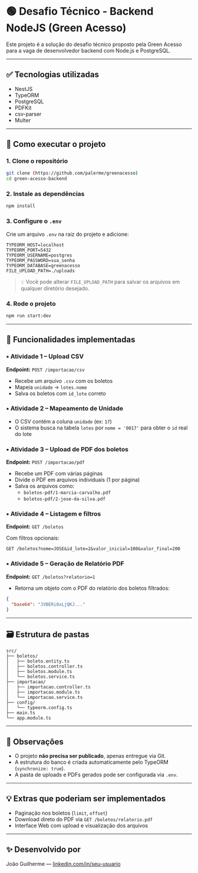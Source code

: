 # 🟢 Desafio Técnico - Backend NodeJS (Green Acesso)

Este projeto é a solução do desafio técnico proposto pela Green Acesso para a vaga de desenvolvedor backend com Node.js e PostgreSQL.

---

## ✅ Tecnologias utilizadas

- NestJS
- TypeORM
- PostgreSQL
- PDFKit
- csv-parser
- Multer

---

## 🚀 Como executar o projeto

### 1. Clone o repositório
```bash
git clone (https://github.com/palerme/greenacesso)
cd green-acesso-backend
```

### 2. Instale as dependências
```bash
npm install
```

### 3. Configure o `.env`

Crie um arquivo `.env` na raiz do projeto e adicione:

```env
TYPEORM_HOST=localhost
TYPEORM_PORT=5432
TYPEORM_USERNAME=postgres
TYPEORM_PASSWORD=sua_senha
TYPEORM_DATABASE=greenacesso
FILE_UPLOAD_PATH=./uploads
```

> 💡 Você pode alterar `FILE_UPLOAD_PATH` para salvar os arquivos em qualquer diretório desejado.

### 4. Rode o projeto
```bash
npm run start:dev
```

---

## 📆 Funcionalidades implementadas

### ▪ Atividade 1 – Upload CSV

**Endpoint:** `POST /importacao/csv`

- Recebe um arquivo `.csv` com os boletos
- Mapeia `unidade` → `lotes.nome`
- Salva os boletos com `id_lote` correto

### ▪ Atividade 2 – Mapeamento de Unidade

- O CSV contém a coluna `unidade` (ex: `17`)
- O sistema busca na tabela `lotes` por `nome = '0017'` para obter o `id` real do lote

### ▪ Atividade 3 – Upload de PDF dos boletos

**Endpoint:** `POST /importacao/pdf`

- Recebe um PDF com várias páginas
- Divide o PDF em arquivos individuais (1 por página)
- Salva os arquivos como:
  - `boletos-pdf/1-marcia-carvalho.pdf`
  - `boletos-pdf/2-jose-da-silva.pdf`

### ▪ Atividade 4 – Listagem e filtros

**Endpoint:** `GET /boletos`

Com filtros opcionais:
```http
GET /boletos?nome=JOSE&id_lote=2&valor_inicial=100&valor_final=200
```

### ▪ Atividade 5 – Geração de Relatório PDF

**Endpoint:** `GET /boletos?relatorio=1`

- Retorna um objeto com o PDF do relatório dos boletos filtrados:
```json
{
  "base64": "JVBERi0xLjQKJ..."
}
```

---

## 🗃️ Estrutura de pastas

```
src/
├── boletos/
│   ├── boleto.entity.ts
│   ├── boletos.controller.ts
│   ├── boletos.module.ts
│   └── boletos.service.ts
├── importacao/
│   ├── importacao.controller.ts
│   ├── importacao.module.ts
│   └── importacao.service.ts
├── config/
│   └── typeorm.config.ts
├── main.ts
└── app.module.ts
```

---

## 📓 Observações

- O projeto **não precisa ser publicado**, apenas entregue via Git.
- A estrutura do banco é criada automaticamente pelo TypeORM (`synchronize: true`).
- A pasta de uploads e PDFs gerados pode ser configurada via `.env`.

---

## 💡 Extras que poderiam ser implementados

- Paginação nos boletos (`limit`, `offset`)
- Download direto do PDF via `GET /boletos/relatorio.pdf`
- Interface Web com upload e visualização dos arquivos

---

## ✨ Desenvolvido por

João Guilherme — [linkedin.com/in/seu-usuario](https://linkedin.com/in/joaogfagundes)
